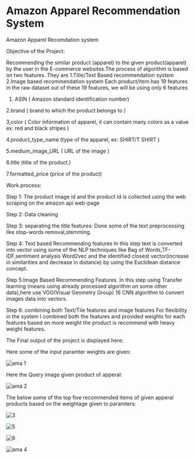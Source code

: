 # Amazon Apparel Recommendation System
Amazon Apparel Recomdation system

Objective of the Project:

Recommending the similar product (apparel) to the given product(apparel) by the user in the E-commerce websites.The process of algorithm is based on two features. They are
1.Title/Text Based recommendation system
2.Image based recommendation system
Each product/item has 19 features in the raw dataset out of these 19 features, we will be using only 6 features

1. ASIN ( Amazon standard identification number)

2.brand ( brand to which the product belongs to )

3,color ( Color information of apparel, it can contain many colors as a value ex: red and black stripes )

4.product_type_name (type of the apparel, ex: SHIRT/T SHIRT )

5.medium_image_URL ( URL of the image )

6.title (title of the product.)

7.formatted_price (price of the product)

Work process:

Step 1: The product image id and the product id is collected using the web scraping on the amazon api web-page

Step 2: Data cleaning

Step 3: separating the title features:
Done some of the text preprocessing like stop-words removal,stemming.

Step 4: Text based Recommending features
In this step text is converted into vector using some of the NLP techniques like Bag of Words,TF-IDF,sentiment analysis Word2vec and the identified closest vector(increase in similarities and decrease in distance) by using the Euclidean distance concept.

Step 5:Image Based Recommending Features.
In this step using Transfer learning (means using already processed algorithm on some other data),here use VGG(Visual Geometry Group) 16 CNN algorithm to convert images data into vectors.

Step 6: combining both Text/Tile features and image features
For flexibility in the system I combined both the features and provided weights for each features based on more weight the product is recommend with heavy weight features.

The Final output of the project is displayed here:

Here some of the input paramter weights are given:

![ama 1](https://user-images.githubusercontent.com/37034930/86567473-4672aa80-bf20-11ea-8179-09a00f55e843.PNG)

Here the Query image given product of apperal:

![ama 2](https://user-images.githubusercontent.com/37034930/86568907-77ec7580-bf22-11ea-85a7-6e6e3b73ef5a.PNG)

The below some of the top five recommended items of given apperal products based on the weightage given to paramters:


![3](https://user-images.githubusercontent.com/37034930/86570301-8e93cc00-bf24-11ea-97b7-9e405ef1d74c.PNG)

![5](https://user-images.githubusercontent.com/37034930/86570305-90f62600-bf24-11ea-87ba-5216b6e50128.PNG)

![6](https://user-images.githubusercontent.com/37034930/86570306-918ebc80-bf24-11ea-9efd-e15c5944b119.PNG)

![ama 4](https://user-images.githubusercontent.com/37034930/86570312-92bfe980-bf24-11ea-8133-c28fd4acfba1.PNG)
